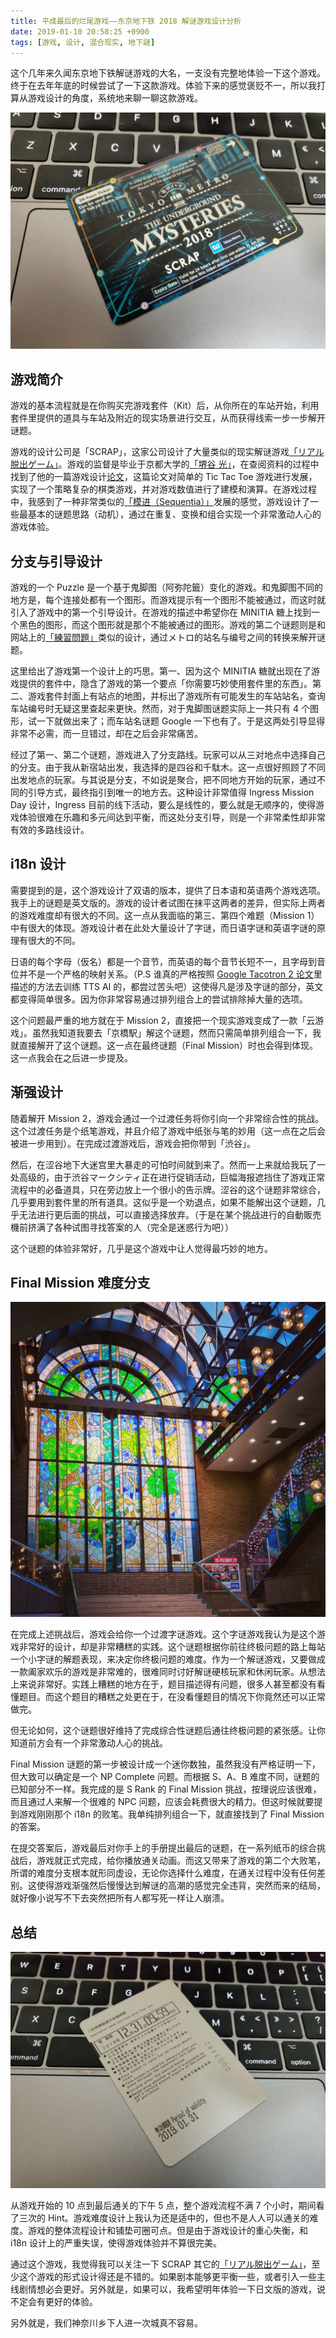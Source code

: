 ```yaml
---
title: 平成最后的烂尾游戏——东京地下铁 2018 解谜游戏设计分析
date: 2019-01-10 20:58:25 +0900
tags: [游戏, 设计, 混合现实, 地下謎]
---
```


这个几年来久闻东京地下铁解谜游戏的大名，一支没有完整地体验一下这个游戏。终于在去年年底的时候尝试了一下这款游戏。体验下来的感觉褒贬不一，所以我打算从游戏设计的角度，系统地来聊一聊这款游戏。

![tokyo-metro-2018](/assets/images/tokyo-metro-2018.jpg)

## 游戏简介

游戏的基本流程就是在你购买完游戏套件（Kit）后，从你所在的车站开始，利用套件里提供的道具与车站及附近的现实场景进行交互，从而获得线索一步一步解开谜题。

游戏的设计公司是「SCRAP」，这家公司设计了大量类似的现实解谜游戏[「リアル脱出ゲーム」](http://realdgame.jp/)。游戏的监督是毕业于京都大学的[「堺谷 光」](https://www.facebook.com/hikaru.sakaidani)，在查阅资料的过程中找到了他的一篇游戏设计[论文](https://arxiv.org/pdf/1306.4884.pdf)，这篇论文对简单的 Tic Tac Toe 游戏进行发展，实现了一个策略复杂的棋类游戏，并对游戏数值进行了建模和演算。在游戏过程中，我感到了一种非常类似的[「模进（Sequentia）」](https://zh.wikipedia.org/zh/%E6%A8%A1%E8%BF%9B)发展的感觉，游戏设计了一些最基本的谜题思路（动机），通过在重复、变换和组合实现一个非常激动人心的游戏体验。

## 分支与引导设计

游戏的一个 Puzzle 是一个基于鬼脚图（阿弥陀籤）变化的游戏。和鬼脚图不同的地方是，每个连接处都有一个图形。而游戏提示有一个图形不能被通过，而这时就引入了游戏中的第一个引导设计。在游戏的描述中希望你在 MINITIA 糖上找到一个黑色的图形，而这个图形就是那个不能被通过的图形。游戏的第二个谜题则是和网站上的[「練習問題」](http://realdgame.jp/chikanazo/5/renshu/index.html)类似的设计，通过メトロ的站名与编号之间的转换来解开谜题。

这里给出了游戏第一个设计上的巧思。第一、因为这个 MINITIA 糖就出现在了游戏提供的套件中，隐含了游戏的第一个要点「你需要巧妙使用套件里的东西」。第二、游戏套件封面上有站点的地图，并标出了游戏所有可能发生的车站站名，查询车站编号时无疑这里查起来更快。然而，对于鬼脚图谜题实际上一共只有 4 个图形，试一下就做出来了；而车站名谜题 Google 一下也有了。于是这两处引导显得非常不必需，而一旦错过，却在之后会非常痛苦。

经过了第一、第二个谜题，游戏进入了分支路线。玩家可以从三对地点中选择自己的分支。由于我从新宿站出发，我选择的是四谷和千駄木。这一点很好照顾了不同出发地点的玩家。与其说是分支，不如说是聚合，把不同地方开始的玩家，通过不同的引导方式，最终指引到唯一的地方去。这种设计非常值得 Ingress Mission Day 设计，Ingress 目前的线下活动，要么是线性的，要么就是无顺序的，使得游戏体验很难在乐趣和多元间达到平衡，而这处分支引导，则是一个非常柔性却非常有效的多路线设计。

## i18n 设计

需要提到的是，这个游戏设计了双语的版本，提供了日本语和英语两个游戏选项。我手上的谜题是英文版的。游戏的设计者试图在抹平这两者的差异，但实际上两者的游戏难度却有很大的不同。这一点从我面临的第三、第四个难题（Mission 1）中有很大的体现。游戏设计者在此处大量设计了字谜，而日语字谜和英语字谜的原理有很大的不同。

日语的每个字母（仮名）都是一个音节，而英语的每个音节长短不一，且字母到音位并不是一个严格的映射关系。（P.S 谁真的严格按照 [Google Tacotron 2 论文](https://ai.googleblog.com/2017/12/tacotron-2-generating-human-like-speech.html)里描述的方法去训练 TTS AI 的，都尝过苦头吧）这使得凡是涉及字谜的部分，英文都变得简单很多。因为你非常容易通过排列组合上的尝试排除掉大量的选项。

这个问题最严重的地方就在于 Mission 2，直接把一个现实游戏变成了一款「云游戏」。虽然我知道我要去「京橋駅」解这个谜题，然而只需简单排列组合一下，我就直接解开了这个谜题。这一点在最终谜题（Final Mission）时也会得到体现。这一点我会在之后进一步提及。

## 渐强设计

随着解开 Mission 2，游戏会通过一个过渡任务将你引向一个非常综合性的挑战。这个过渡任务是个纸笔游戏，并且介绍了游戏中纸张与笔的妙用（这一点在之后会被进一步用到）。在完成过渡游戏后，游戏会把你带到「渋谷」。

然后，在涩谷地下大迷宫里大暴走的可怕时间就到来了。然而一上来就给我玩了一处高级的，由于渋谷マークシティ正在进行促销活动，巨幅海报遮挡住了游戏正常流程中的必备道具，只在旁边放上一个很小的告示牌。涩谷的这个谜题非常综合，几乎要用到套件里的所有道具。这似乎是一个劝退点，如果不能解出这个谜题，几乎无法进行更后面的挑战，可以直接选择放弃。（于是在某个挑战进行的自動販売機前挤满了各种试图寻找答案的人（完全是迷惑行为吧））

这个谜题的体验非常好，几乎是这个游戏中让人觉得最巧妙的地方。

## Final Mission 难度分支

![tokyo-metro-final-project](/assets/images/tokyo-metro-final-project.jpg)

在完成上述挑战后，游戏会给你一个过渡字谜游戏。这个字谜游戏我认为是这个游戏非常好的设计，却是非常糟糕的实践。这个谜题根据你前往终极问题的路上每站一个小字谜的解题表现，来决定你终极问题的难度。作为一个解谜游戏，又要做成一款阖家欢乐的游戏是非常难的，很难同时讨好解谜硬核玩家和休闲玩家。从想法上来说非常好。实践上糟糕的地方在于，题目描述得有问题，很多人甚至都没有看懂题目。而这个题目的糟糕之处更在于，在没看懂题目的情况下你竟然还可以正常做完。

但无论如何，这个谜题很好维持了完成综合性谜题后通往终极问题的紧张感。让你知道前方会有一个非常激动人心的挑战。

Final Mission 谜题的第一步被设计成一个迷你数独，虽然我没有严格证明一下，但大致可以确定是一个 NP Complete 问题。而根据 S、A、B 难度不同，谜题的已知部分不一样。我完成的是 S Rank 的 Final Mission 挑战，按理说应该很难，而且通过人来解一个很难的 NPC 问题，应该会耗费很大的精力。但这时候就要提到游戏刚刚那个 i18n 的败笔。我单纯排列组合一下，就直接找到了 Final Mission 的答案。

在提交答案后，游戏最后对你手上的手册提出最后的谜题，在一系列纸币的综合挑战后，游戏就正式完成，给你播放通关动画。而这又带来了游戏的第二个大败笔，所谓的难度分支根本就形同虚设，无论你选择什么难度，在通关过程中没有任何差别。这使得游戏渐强然后慢慢达到解谜的高潮的感觉完全违背，突然而来的结局，就好像小说写不下去突然把所有人都写死一样让人崩溃。

## 总结

![tokyo-metro-2018-time](/assets/images/tokyo-metro-2018-time.jpg)

从游戏开始的 10 点到最后通关的下午 5 点，整个游戏流程不满 7 个小时，期间看了三次的 Hint。游戏难度设计上我认为还是适中的，但也不是人人可以通关的难度。游戏的整体流程设计和铺垫可圈可点。但是由于游戏设计的重心失衡，和 i18n 设计上的严重失误，使得游戏体验并不算很完美。

通过这个游戏，我觉得我可以关注一下 SCRAP 其它的[「リアル脱出ゲーム」](http://realdgame.jp/)，至少这个游戏的形式设计得还是不错的。如果剧本能够更平衡一些，或者引入一些主线剧情想必会更好。另外就是，如果可以，我希望明年体验一下日文版的游戏，说不定会有更好的体验。

另外就是，我们神奈川乡下人进一次城真不容易。
